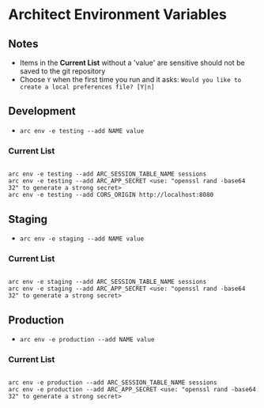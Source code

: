 # Architect Environment Variables

## Notes

- Items in the **Current List** without a 'value' are sensitive should not be saved to the git repository
- Choose `Y` when the first time you run and it asks: `Would you like to create a local preferences file? [Y|n]`

## Development

- `arc env -e testing --add NAME value`

### Current List

````
 
arc env -e testing --add ARC_SESSION_TABLE_NAME sessions
arc env -e testing --add ARC_APP_SECRET <use: "openssl rand -base64 32" to generate a strong secret>
arc env -e testing --add CORS_ORIGIN http://localhost:8080

````

## Staging

- `arc env -e staging --add NAME value`

### Current List

````

arc env -e staging --add ARC_SESSION_TABLE_NAME sessions 
arc env -e staging --add ARC_APP_SECRET <use: "openssl rand -base64 32" to generate a strong secret>

````

## Production

- `arc env -e production --add NAME value`

### Current List

````

arc env -e production --add ARC_SESSION_TABLE_NAME sessions
arc env -e production --add ARC_APP_SECRET <use: "openssl rand -base64 32" to generate a strong secret>

````